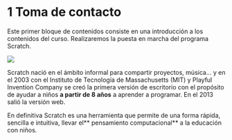 
# 1 Toma de contacto

Este primer bloque de contenidos consiste en una introducción a los contenidos del curso. Realizaremos la puesta en marcha del programa Scratch.

![](http://factoriaculturalmadrid.es/wp-content/uploads/Scratch_project_deleted.png)

Scratch nació en el ámbito informal para compartir proyectos, música... y en el 2003 con el Instituto de Tecnología de Massachusetts (MIT) y Playful Invention Company se creó la primera versión de escritorio con el propósito de ayudar a niños **a partir de 8 años** a aprender a programar. En el 2013 salió la versión web.

En definitiva Scratch es una herramienta que permite de una forma rápida, sencilla e intuitiva, llevar el** pensamiento computacional** a la educación con niños.

